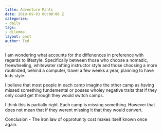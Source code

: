 ```yaml
---
title: Adventure Pants
date: 2019-09-03 00:00:00 Z
categories:
- daily
tags:
- dilemma
layout: post
author: Ted
---
```


I am wondering what accounts for the diffenences in preference with regards to lifestyle. Specifically between those who choose a nomadic, freewheeling, whitewater rafting instructor style and those choosing a more routinized, behind a computer, travel a few weeks a year, planning to have kids style.

I believe that most people in each camp imagine the other camp as having missed something fundemental or posses wholey negative traits that if they only could get through they would switch camps.

I think this is partially right. Each camp is missing something. However that does not mean that if they werent missing it that they would convert.

Conclusion - The iron law of opprotunity cost makes itself known once again.
